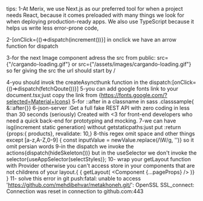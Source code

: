 tips:
1-At Merix, we use Next.js as our preferred tool for when a project needs React, because it comes preloaded with many things we look for when deploying production-ready apps. We also use TypeScript because it helps us write less error-prone code,

2-[onClick={()=>dispatch(increment())}] in onclick we have an arrow function for dispatch

3-for the next Image component adress the src from public:  src={"/cargando-loading.gif"} or  src={"/assets/images/cargando-loading.gif"} so fer giving the src the url should start by /

4-you should invok the createAsyncthunk function in the dispatch:[onClick={()=>dispatch(fetchQoute())}]
5-you can add google fonts link to your document.tsx;just copy the link from {https://fonts.google.com/?selected=Material+Icons}
5-for ::after in a classname in sass .classsample{ &::after{}}
6-json-server :Get a full fake REST API with zero coding in less than 30 seconds (seriously)
Created with <3 for front-end developers who need a quick back-end for prototyping and mocking.
7-we can have isg(increment static generation) without getstaticpaths:just put  :return {props:{ products}, revalidate: 10,}
8-this regex omit  space and other things except [a-z,A-Z,0-9] {  const inputValue = newValue.replace(/\W/g, '')} so it omit persian words
9-in the dispatch we invoke the actions{dispatch(hideSkeleton())} but in the useSelector we don't invoke the selector{useAppSelector(selectStyles)};
10- wrap your getLayout function with Provider otherwise you can't access store in your components that are not childrens of your layout.{ <Provider store={store}> 
{ getLayout(
    <Component {...pageProps} />
  )}
  </Provider>}
11- solve this error in git push:fatal: unable to access 'https://github.com/mehdibehvar/metakhoneh.git/': OpenSSL SSL_connect: Connection was reset in connection to github.com:443 